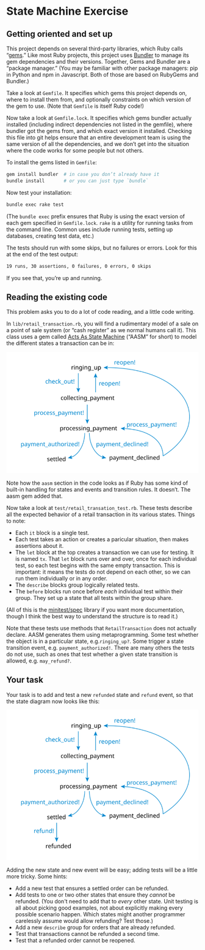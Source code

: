 # State Machine Exercise

## Getting oriented and set up

This project depends on several third-party libraries, which Ruby calls “[gems](https://rubygems.org).” Like most Ruby projects, this project uses [Bundler](http://bundler.io) to manage its gem dependencies and their versions. Together, Gems and Bundler are a “package manager.” (You may be familiar with other package managers: pip in Python and npm in Javascript. Both of those are based on RubyGems and Bundler.)

Take a look at `Gemfile`. It specifies which gems this project depends on, where to install them from, and optionally constraints on which version of the gem to use. (Note that `Gemfile` is itself Ruby code!)

Now take a look at `Gemfile.lock`. It specifies which gems bundler actually installed (including indirect dependencies not listed in the gemfile), where bundler got the gems from, and which exact version it installed. Checking this file into git helps ensure that an entire development team is using the same version of all the dependencies, and we don’t get into the situation where the code works for some people but not others.

To install the gems listed in `Gemfile`:

```bash
gem install bundler  # in case you don’t already have it
bundle install       # or you can just type `bundle`
```

Now test your installation:

```bash
bundle exec rake test
```

(The `bundle exec` prefix ensures that Ruby is using the exact version of each gem specified in `Gemfile.lock`. `rake` is a utility for running tasks from the command line. Common uses include running tests, setting up databases, creating test data, etc.)

The tests should run with some skips, but no failures or errors. Look for this at the end of the test output:

```bash
19 runs, 30 assertions, 0 failures, 0 errors, 0 skips
```

If you see that, you’re up and running.


## Reading the existing code

This problem asks you to do a lot of code reading, and a little code writing.

In `lib/retail_transaction.rb`, you will find a rudimentary model of a sale on a point of sale system (or “cash register” as we normal humans call it). This class uses a gem called [Acts As State Machine](https://github.com/aasm/aasm) (“AASM” for short) to model the different states a transaction can be in:

![Retail transaction states](doc/images/retail-transaction-states.svg)

Note how the `aasm` section in the code looks as if Ruby has some kind of built-in handling for states and events and transition rules. It doesn’t. The aasm gem added that.

Now take a look at `test/retail_transation_test.rb`. These tests describe all the expected behavior of a retail transaction in its various states. Things to note:

- Each `it` block is a single test.
- Each test takes an action or creates a paricular situation, then makes assertions about it.
- The `let` block at the top creates a transaction we can use for testing. It is named `tx`. That `let` block runs over and over, once for each individual test, so each test begins with the same empty transaction. This is important: it means the tests do not depend on each other, so we can run them individually or in any order.
- The `describe` blocks group logically related tests.
- The `before` blocks run once before _each_ individual test within their group. They set up a state that all tests within the group share.

(All of this is the [minitest/spec](https://github.com/seattlerb/minitest#specs) library if you want more documentation, though I think the best way to understand the structure is to read it.)

Note that these tests use methods that `RetailTransaction` does not actually declare. AASM generates them using metaprogramming. Some test whether the object is in a particular state, e.g.`ringing_up?`. Some trigger a state transition event, e.g. `payment_authorized!`. There are many others the tests do not use, such as ones that test whether a given state transition is allowed, e.g. `may_refund?`.


## Your task

Your task is to add and test a new `refunded` state and `refund` event, so that the state diagram now looks like this:

![Retail transaction states after you've done your work](doc/images/retail-transaction-states-after.svg)

Adding the new state and new event will be easy; adding tests will be a little more tricky. Some hints:

- Add a new test that ensures a settled order can be refunded.
- Add tests to one or two other states that ensure they _cannot_ be refunded. (You don't need to add that to _every_ other state. Unit testing is all about picking good examples, not about explicitly making every possible scenario happen. Which states might another programmer carelessly assume would allow refunding? Test those.)
- Add a new `describe` group for orders that are already refunded.
- Test that transactions cannot be refunded a second time.
- Test that a refunded order cannot be reopened.
